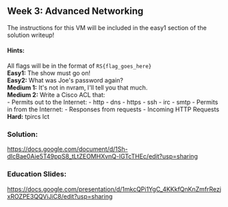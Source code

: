 ## Week 3: Advanced Networking
The instructions for this VM will be included in the easy1 section of the solution writeup!

#### Hints:
All flags will be in the format of `RS{flag_goes_here}`\
**Easy1:** The show must go on!\
**Easy2:** What was Joe's password again? \
**Medium 1:** It's not in nvram, I'll tell you that much. \
**Medium 2:** Write a Cisco ACL that: \
	- Permits out to the Internet:
		- http
		- dns
		- https
		- ssh
		- irc
		- smtp
	- Permits in from the Internet:
		- Responses from requests
		- Incoming HTTP Requests
**Hard:** tpircs lct

### Solution:
https://docs.google.com/document/d/1Sh-dIcBae0Aie5T49ppS8_tLtZEOMHXvnQ-lGTcTHEc/edit?usp=sharing

### Education Slides:
https://docs.google.com/presentation/d/1mkcQPi1YgC_4KKkfQnKnZmfrRezjxROZPE3QQViJiC8/edit?usp=sharing
